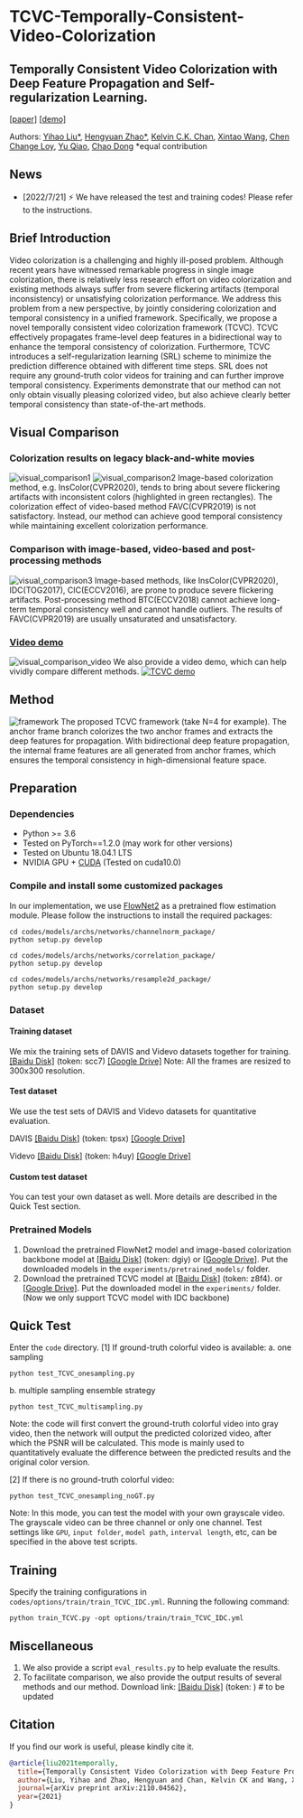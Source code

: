 # TCVC-Temporally-Consistent-Video-Colorization

## Temporally Consistent Video Colorization with Deep Feature Propagation and Self-regularization Learning.

[[paper]](https://arxiv.org/pdf/2110.04562.pdf) [[demo]](https://www.youtube.com/watch?v=c7dczMs-olE&t=22s)

Authors: [Yihao Liu\*](https://scholar.google.com/citations?user=WRIYcNwAAAAJ&hl=en&oi=ao), [Hengyuan Zhao\*](https://scholar.google.com/citations?user=QLSk-6IAAAAJ&hl=en&oi=ao), [Kelvin C.K. Chan](https://scholar.google.com/citations?user=QYTu_KQAAAAJ&hl=en&oi=ao), [Xintao Wang](https://scholar.google.com/citations?user=FQgZpQoAAAAJ&hl=en), [Chen Change Loy](https://scholar.google.com/citations?user=559LF80AAAAJ&hl=en), [Yu Qiao](https://scholar.google.com/citations?user=gFtI-8QAAAAJ&hl=en), [Chao Dong](https://scholar.google.com/citations?user=OSDCB0UAAAAJ&hl=en)
\*equal contribution

## News

- [2022/7/21] :zap: We have released the test and training codes! Please refer to the instructions.

## Brief Introduction

Video colorization is a challenging and highly ill-posed problem. Although recent years have witnessed remarkable progress in single image colorization, there is relatively less research effort on video colorization and existing methods always suffer from severe flickering artifacts (temporal inconsistency) or unsatisfying colorization performance. We address this problem from a new perspective, by jointly considering colorization and temporal consistency in a unified framework. Specifically, we propose a novel temporally consistent video colorization framework (TCVC). TCVC effectively propagates frame-level deep features in a bidirectional way to enhance the temporal consistency of colorization. Furthermore, TCVC introduces a self-regularization learning (SRL) scheme to minimize the prediction difference obtained with different time steps. SRL does not require any ground-truth color videos for training and can further improve temporal consistency. Experiments demonstrate that our method can not only obtain visually pleasing colorized video, but also achieve clearly better temporal consistency than state-of-the-art methods.

## Visual Comparison

### Colorization results on legacy black-and-white movies

![visual_comparison1](compare1.png)
![visual_comparison2](compare2.png)
Image-based colorization method, e.g. InsColor(CVPR2020), tends to bring about severe flickering artifacts with inconsistent colors (highlighted in green rectangles). The colorization effect of video-based method FAVC(CVPR2019) is not satisfactory. Instead, our method can achieve good temporal consistency while maintaining excellent colorization performance.

### Comparison with image-based, video-based and post-processing methods

![visual_comparison3](compare3.png)
Image-based methods, like InsColor(CVPR2020), IDC(TOG2017), CIC(ECCV2016), are prone to produce severe flickering artifacts. Post-processing method BTC(ECCV2018) cannot achieve long-term temporal consistency well and cannot handle outliers. The results of FAVC(CVPR2019) are usually unsaturated and unsatisfactory.

### [Video demo](https://www.youtube.com/watch?v=c7dczMs-olE&t=22s)

![visual_comparison_video](compare_video.png)
We also provide a video demo, which can help vividly compare different methods.
[![TCVC demo](https://res.cloudinary.com/marcomontalbano/image/upload/v1634567120/video_to_markdown/images/youtube--c7dczMs-olE-c05b58ac6eb4c4700831b2b3070cd403.jpg)](https://www.youtube.com/watch?v=c7dczMs-olE&t=22s "TCVC demo")

## Method

![framework](framework.png)
The proposed TCVC framework (take N=4 for example). The anchor frame branch colorizes the two anchor frames and extracts the deep features for propagation. With bidirectional deep feature propagation, the internal frame features are all generated from anchor frames, which ensures the temporal consistency in high-dimensional feature space.

## Preparation

### Dependencies

- Python >= 3.6
- Tested on PyTorch==1.2.0 (may work for other versions)
- Tested on Ubuntu 18.04.1 LTS
- NVIDIA GPU + [CUDA](https://developer.nvidia.com/cuda-downloads) (Tested on cuda10.0)

### Compile and install some customized packages

In our implementation, we use [FlowNet2](https://github.com/NVIDIA/flownet2-pytorch) as a pretrained flow estimation module.
Please follow the instructions to install the required packages:

```
cd codes/models/archs/networks/channelnorm_package/
python setup.py develop
```

```
cd codes/models/archs/networks/correlation_package/
python setup.py develop
```

```
cd codes/models/archs/networks/resample2d_package/
python setup.py develop
```

### Dataset

#### Training dataset

We mix the training sets of DAVIS and Videvo datasets together for training.
[[Baidu Disk]](https://pan.baidu.com/s/1n3jECI5tvp8Hj2UvJU1yvw) (token: scc7)
[[Google Drive]](https://drive.google.com/file/d/1tgV7Q3PfAA8cZZbRSAOQmKmrITezK9xA/view?usp=sharing)
Note: All the frames are resized to 300x300 resolution.

#### Test dataset

We use the test sets of DAVIS and Videvo datasets for quantitative evaluation.

DAVIS [[Baidu Disk]](https://pan.baidu.com/s/1vDnqHgRyj23knX6HDw-uEw) (token: tpsx) [[Google Drive]](https://drive.google.com/file/d/1EgKG4fwt0Kn9wUhpEgxzqjZXusEOy7mI/view?usp=sharing)

Videvo [[Baidu Disk]](https://pan.baidu.com/s/1C0KL9Ld1rbJt5bi7RA1AkQ) (token: h4uy) [[Google Drive]](https://drive.google.com/file/d/1_TUYVaEJcBivnvFQXdE7SViWl31s1aUR/view?usp=sharing)

#### Custom test dataset

You can test your own dataset as well. More details are described in the Quick Test section.

### Pretrained Models

1. Download the pretrained FlowNet2 model and image-based colorization backbone model at [[Baidu Disk]](https://pan.baidu.com/s/1hIOAO7iiz2J06K2ts7f1Xw) (token: dgiy) or [[Google Drive]](https://drive.google.com/file/d/1Quz_M2sSgnPDXwY68wWj3QYe6jVGLLsZ/view?usp=sharing). Put the downloaded models in the `experiments/pretrained_models/` folder.
2. Download the pretrained TCVC model at [[Baidu Disk]](https://pan.baidu.com/s/1eSCUCfXjsDeLC5-qGytuiA) (token: z8f4). or [[Google Drive]](https://drive.google.com/file/d/1nEim131CASkjgnc6MpE3FAkhZa5tFuMF/view?usp=sharing). Put the downloaded model in the `experiments/` folder. (Now we only support TCVC model with IDC backbone)



## Quick Test

Enter the `code` directory.
[1] If ground-truth colorful video is available:
a. one sampling

```
python test_TCVC_onesampling.py
```

b. multiple sampling ensemble strategy

```
python test_TCVC_multisampling.py
```

Note: the code will first convert the ground-truth colorful video into gray video, then the network will output the predicted colorized video, after which the PSNR will be calculated. This mode is mainly used to quantitatively evaluate the difference between the predicted results and the original color version.

[2] If there is no ground-truth colorful video:

```
python test_TCVC_onesampling_noGT.py
```

Note: In this mode, you can test the model with your own grayscale video. The grayscale video can be three channel or only one channel.
Test settings like `GPU`, `input folder`, `model path`, `interval length`, etc, can be specified in the above test scripts.

## Training

Specify the training configurations in `codes/options/train/train_TCVC_IDC.yml`.
Running the following command:

```
python train_TCVC.py -opt options/train/train_TCVC_IDC.yml
```

## Miscellaneous

1. We also provide a script `eval_results.py` to help evaluate the results.
2. To facilitate comparison, we also provide the output results of several methods and our method. Download link: [[Baidu Disk]]() (token: ) # to be updated

## Citation

If you find our work is useful, please kindly cite it.

```BibTex
@article{liu2021temporally,
  title={Temporally Consistent Video Colorization with Deep Feature Propagation and Self-regularization Learning},
  author={Liu, Yihao and Zhao, Hengyuan and Chan, Kelvin CK and Wang, Xintao and Loy, Chen Change and Qiao, Yu and Dong, Chao},
  journal={arXiv preprint arXiv:2110.04562},
  year={2021}
}
```
